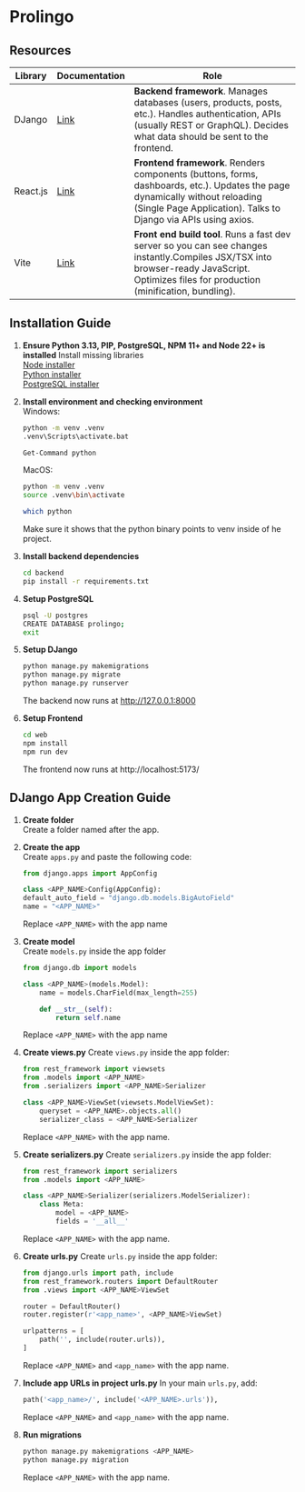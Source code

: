 # Prolingo


## Resources
| Library | Documentation | Role
| - | - | - |
DJango | [Link](https://docs.djangoproject.com/en/5.2/topics/db/models/) | **Backend framework**. Manages databases (users, products, posts, etc.). Handles authentication, APIs (usually REST or GraphQL). Decides what data should be sent to the frontend.
React.js | [Link](https://react.dev/reference/react-dom/components/common) | **Frontend framework**. Renders components (buttons, forms, dashboards, etc.). Updates the page dynamically without reloading (Single Page Application). Talks to Django via APIs using axios.
Vite | [Link](https://vite.dev/guide/cli.html) | **Front end build tool**. Runs a fast dev server so you can see changes instantly.Compiles JSX/TSX into browser-ready JavaScript. Optimizes files for production (minification, bundling).

## Installation Guide
1. **Ensure Python 3.13, PIP, PostgreSQL, NPM 11+ and Node 22+ is installed**
    Install missing libraries\
    [Node installer](https://nodejs.org/en/download/)\
    [Python installer](https://www.python.org/downloads/)\
    [PostgreSQL installer](https://www.enterprisedb.com/downloads/postgres-postgresql-downloads)

2. **Install environment and checking environment**\
    Windows:
    ```bash
    python -m venv .venv
    .venv\Scripts\activate.bat

    Get-Command python
    ```
    MacOS:
    ```bash
    python -m venv .venv
    source .venv\bin\activate

    which python
    ```
    Make sure it shows that the python binary points to venv inside of he project.

3. **Install backend dependencies**
    ```bash
    cd backend
    pip install -r requirements.txt
    ```

4. **Setup PostgreSQL**
    ```bash
    psql -U postgres
    CREATE DATABASE prolingo;
    exit
    ```

4. **Setup DJango**
    ```bash
    python manage.py makemigrations
    python manage.py migrate
    python manage.py runserver
    ```
    The backend now runs at http://127.0.0.1:8000

5. **Setup Frontend**
    ```bash
    cd web
    npm install
    npm run dev
    ```
    The frontend now runs at http://localhost:5173/

## DJango App Creation Guide

1. **Create folder**\
    Create a folder named after the app.

2. **Create the app**\
    Create `apps.py` and paste the following code:
    ```py
    from django.apps import AppConfig

    class <APP_NAME>Config(AppConfig):
    default_auto_field = "django.db.models.BigAutoField"
    name = "<APP_NAME>"
    ```
    Replace `<APP_NAME>` with the app name

3. **Create model**\
    Create `models.py` inside the app folder

    ```py
    from django.db import models

    class <APP_NAME>(models.Model):
        name = models.CharField(max_length=255)

        def __str__(self):
            return self.name
    ```
    Replace `<APP_NAME>` with the app name

4. **Create views.py**
    Create `views.py` inside the app folder:
    ```py
    from rest_framework import viewsets
    from .models import <APP_NAME>
    from .serializers import <APP_NAME>Serializer

    class <APP_NAME>ViewSet(viewsets.ModelViewSet):
        queryset = <APP_NAME>.objects.all()
        serializer_class = <APP_NAME>Serializer
    ```
    Replace `<APP_NAME>` with the app name.

5. **Create serializers.py**
    Create `serializers.py` inside the app folder:
    ```py
    from rest_framework import serializers
    from .models import <APP_NAME>

    class <APP_NAME>Serializer(serializers.ModelSerializer):
        class Meta:
            model = <APP_NAME>
            fields = '__all__'
    ```
    Replace `<APP_NAME>` with the app name.

6. **Create urls.py**
    Create `urls.py` inside the app folder:
    ```py
    from django.urls import path, include
    from rest_framework.routers import DefaultRouter
    from .views import <APP_NAME>ViewSet

    router = DefaultRouter()
    router.register(r'<app_name>', <APP_NAME>ViewSet)

    urlpatterns = [
        path('', include(router.urls)),
    ]
    ```
    Replace `<APP_NAME>` and `<app_name>` with the app name.

7. **Include app URLs in project urls.py**
    In your main `urls.py`, add:
    ```py
    path('<app_name>/', include('<APP_NAME>.urls')),
    ```
    Replace `<APP_NAME>` and `<app_name>` with the app name.
8. **Run migrations**
    ```bash
    python manage.py makemigrations <APP_NAME>
    python manage.py migration
    ```
    Replace `<APP_NAME>` with the app name.
